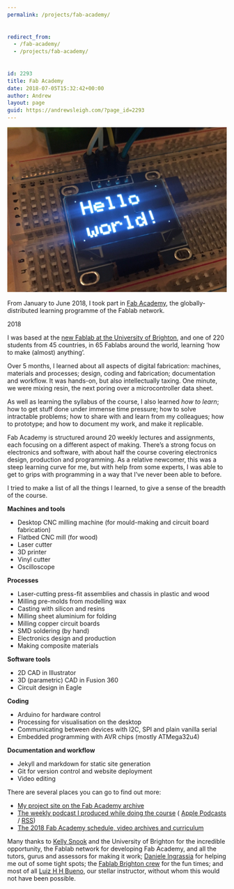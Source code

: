 ```yaml
---
permalink: /projects/fab-academy/


redirect_from:
  - /fab-academy/
  - /projects/fab-academy/


id: 2293
title: Fab Academy
date: 2018-07-05T15:32:42+00:00
author: Andrew
layout: page
guid: https://andrewsleigh.com/?page_id=2293
---
```

<img class="alignnone size-full wp-image-2294" src="/assets/2018/07/IMG_2314-sm.jpg" alt=""     />

From January to June 2018, I took part in [Fab Academy](http://fabacademy.org), the globally-distributed learning programme of the Fablab network.  

<span class="label">2018</span>

<!--more-->

I was based at the [new Fablab at the University of Brighton](http://blogs.brighton.ac.uk/fablab/), and one of 220 students from 45 countries, in 65 Fablabs around the world, learning &#8216;how to make (almost) anything&#8217;.

Over 5 months, I learned about all aspects of digital fabrication: machines, materials and processes; design, coding and fabrication; documentation and workflow. It was hands-on, but also intellectually taxing. One minute, we were mixing resin, the next poring over a microcontroller data sheet.

As well as learning the syllabus of the course, I also learned _how to learn_; how to get stuff done under immense time pressure; how to solve intractable problems; how to share with and learn from my colleagues; how to prototype; and how to document my work, and make it replicable.

Fab Academy is structured around 20 weekly lectures and assignments, each focusing on a different aspect of making. There&#8217;s a strong focus on electronics and software, with about half the course covering electronics design, production and programming. As a relative newcomer, this was a steep learning curve for me, but with help from some experts, I was able to get to grips with programming in a way that I’ve never been able to before.

I tried to make a list of all the things I learned, to give a sense of the breadth of the course.

**Machines and tools**

  * Desktop CNC milling machine (for mould-making and circuit board fabrication)
  * Flatbed CNC mill (for wood)
  * Laser cutter
  * 3D printer
  * Vinyl cutter
  * Oscilloscope

**Processes**

  * Laser-cutting press-fit assemblies and chassis in plastic and wood
  * Milling pre-molds from modelling wax
  * Casting with silicon and resins
  * Milling sheet aluminium for folding
  * Milling copper circuit boards
  * SMD soldering (by hand)
  * Electronics design and production
  * Making composite materials

**Software tools**

  * 2D CAD in Illustrator
  * 3D (parametric) CAD in Fusion 360
  * Circuit design in Eagle

**Coding**

  * Arduino for hardware control
  * Processing for visualisation on the desktop
  * Communicating between devices with I2C, SPI and plain vanilla serial
  * Embedded programming with AVR chips (mostly ATMega32u4)

**Documentation and workflow**

  * Jekyll and markdown for static site generation
  * Git for version control and website deployment
  * Video editing

There are several places you can go to find out more:

  * [My project site on the Fab Academy archive](http://fab.academany.org/2018/labs/fablabbrighton/students/andrew-sleigh/)
  * [The weekly podcast I produced while doing the course](http://fab.academany.org/2018/labs/fablabbrighton/students/andrew-sleigh/category/podcast.html) ( [Apple Podcasts](https://itunes.apple.com/gb/podcast/unreliable-devices/id1340450476) / [RSS](http://fab.academany.org/2018/labs/fablabbrighton/students/andrew-sleigh/podcast.rss))
  * [The 2018 Fab Academy schedule, video archives and curriculum](http://fab.academany.org/2018/)

Many thanks to [Kelly Snook](https://www.linkedin.com/in/kellysnook/) and the University of Brighton for the incredible opportunity, the Fablab network for developing Fab Academy, and all the tutors, gurus and assessors for making it work; [Daniele Ingrassia](https://www.fablabs.io/users/satsha) for helping me out of some tight spots; the [Fablab Brighton crew](http://fab.academany.org/2018/labs/fablabbrighton/) for the fun times; and most of all [Luiz H H Bueno](http://luizbueno.fabcloud.io/me/), our stellar instructor, without whom this would not have been possible.